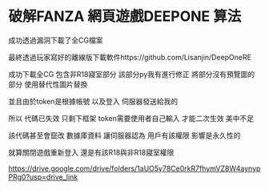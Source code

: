 # 破解FANZA 網頁遊戲DEEPONE 算法
成功透過漏洞下載了全CG檔案

最終透過玩家寫好的離線版下載軟件https://github.com/Lisanjin/DeepOneRE

成功下載全CG 包含非R18寢室部分  該部分py我有進行修正  將部分沒有預覽圖的部分 使用替代性圖片替換

並且由於token是根據帳號  以及登入  伺服器發送給我的

所以  代碼已失效  只剩下框架  token需要使用者自己輸入  才能二次生效 美中不足

該代碼甚至會竄改 數據庫資料  讓伺服器認為  用戶有該權限  影響是永久性的

就算關閉遊戲重新登入  還是有該R18與非R18寢室權限

https://drive.google.com/drive/folders/1aUO5y78Ce0rkR7fhymVZ8W4aynypPRg0?usp=drive_link
